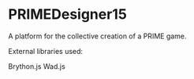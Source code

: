 # PRIMEDesigner15

A platform for the collective creation of a PRIME game.

External libraries used:

Brython.js
Wad.js